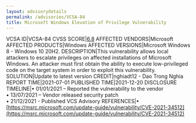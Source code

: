 ```yaml
---
layout: advisorydetails
permalink: /advisories/VCSA-84
title: Microsoft Windows Elevation of Privilege Vulnerability
---
```

VCSA ID|VCSA-84
CVSS SCORE|[6.8](https://nvd.nist.gov/vuln-metrics/cvss/v3-calculator?calculator&version=3.0&vector=(AV:L/AC:L/PR:L/UI:N/S:U/C:H/I:H/A:H/E:U/RL:O/RC:C))
AFFECTED VENDORS|Microsoft
AFFECTED PRODUCTS|Windows
AFFECTED VERSIONS|Microsoft Windows 8 - Windows 10 20H2.
DESCRIPTION|This vulnerability allows local attackers to escalate privileges on affected installations of Microsoft Windows. An attacker must first obtain the ability to execute low-privileged code on the target system in order to exploit this vulnerability.
SOLUTION|Update to latest version
CREDIT|nghiadt12 - Dao Trong Nghia
REPORT TIME|2021-07-01
PUBLISHED TIME|2021-12-20
DISCLOSURE TIMELINE|&#8226; 01/01/2021 – Reported the vulnerability to the vendor<br>&#8226; 13/07/2021 – Vendor released security patch<br>&#8226; 21/12/2021 - Published VCS Advisory
REFERENCES|&#8226; [https://msrc.microsoft.com/update-guide/vulnerability/CVE-2021-34512](https://msrc.microsoft.com/update-guide/vulnerability/CVE-2021-34512)

